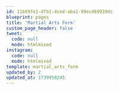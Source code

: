 ```yaml
---
id: 11b69fe1-dfb1-4ced-aba1-99ecd69939dc
blueprint: pages
title: 'Martial Arts Form'
custom_page_header: false
tweet:
  code: null
  mode: htmlmixed
instagram:
  code: null
  mode: htmlmixed
template: martial_arts_form
updated_by: 2
updated_at: 1739958245
---
```


